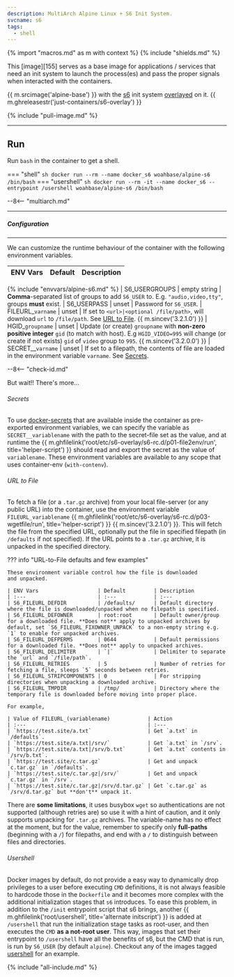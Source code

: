 ```yaml
---
description: MultiArch Alpine Linux + S6 Init System.
svcname: s6
tags:
  - shell
---
```


{% import "macros.md" as m with context %}
{% include "shields.md" %}

This [image][155] serves as a base image for applications
/ services that need an init system to launch the process(es) and
pass the proper signals when interacted with the containers.

{{ m.srcimage('alpine-base') }} with the [s6][1] init system
[overlayed][2] on it. {{ m.ghreleasestr('just-containers/s6-overlay') }}

{% include "pull-image.md" %}

---
Run
---

Run `bash` in the container to get a shell.

=== "shell"
    ``` sh
    docker run --rm --name docker_s6 woahbase/alpine-s6 /bin/bash
    ```
=== "usershell"
    ``` sh
    docker run --rm -it --name docker_s6 --entrypoint /usershell woahbase/alpine-s6 /bin/bash
    ```

--8<-- "multiarch.md"

---
##### Configuration
---

We can customize the runtime behaviour of the container with the
following environment variables.

| ENV Vars                   | Default         | Description
| :---                       | :---            | :---
{% include "envvars/alpine-s6.md" %}
| S6_USERGROUPS              | empty string    | **Comma**-separated list of groups to add `S6_USER` to. E.g. `"audio,video,tty"`, groups **must** exist.
| S6_USERPASS                | unset           | Password for `S6_USER`.
| FILEURL_`varname`          | unset           | If set to `<url>|<optional /file/path>`, will download `url` to `/file/path`. See [URL to File](#url-to-file). {{ m.sincev('3.2.1.0') }}
| HGID_`groupname`           | unset           | Update (or create) `groupname` with **non-zero positive integer** `gid` (to match with host). E.g `HGID_VIDEO=995` will change (or create if not exists) `gid` of `video` group to `995`. {{ m.sincev('3.2.0.0') }}
| SECRET__`varname`          | unset           | If set to a filepath, the contents of file are loaded in the environment variable `varname`. See [Secrets](#secrets).

--8<-- "check-id.md"

But wait!! There's more...

###### Secrets

To use [docker-secrets][3] that are available inside the container
as pre-exported environment variables, we can specify the variable
as `SECRET__variablename` with the path to the secret-file set
as the value, and at runtime the {{
m.ghfilelink('root/etc/s6-overlay/s6-rc.d/p01-file2env/run',
title='helper-script') }} should read and export the secret as
the value of `variablename`. These environment variables are
available to any scope that uses container-env (`with-contenv`).

###### URL to File

To fetch a file (or a `.tar.gz` archive) from your local
file-server (or any public URL) into the container, use the
environment variable `FILEURL_variablename`
{{ m.ghfilelink('root/etc/s6-overlay/s6-rc.d/p03-wgetfile/run',
title='helper-script') }} {{ m.sincev('3.2.1.0') }}. This will
fetch the file from the specified URL, optionally put the file
in specified filepath (in `/defaults` if not specified). If
the URL points to a `.tar.gz` archive, it is unpacked in the
specified directory.

??? info "URL-to-File defaults and few examples"

    These environment variable control how the file is downloaded
    and unpacked.

    | ENV Vars                   | Default         | Description
    | :---                       | :---            | :---
    | S6_FILEURL_DEFDIR          | /defaults/      | Default directory where the file is downloaded/unpacked when no filepath is specified.
    | S6_FILEURL_DEFOWNER        | root:root       | Default owner/group for a downloaded file. **Does not** apply to unpacked archives by default, set `S6_FILEURL_FIXOWNER_UNPACK` to a non-empty string e.g. `1` to enable for unpacked archives.
    | S6_FILEURL_DEFPERMS        | 0644            | Default permissions for a downloaded file. **Does not** apply to unpacked archives.
    | S6_FILEURL_DELIMITER       | `|`             | Delimiter to separate the `url` and `/file/path`.
    | S6_FILEURL_RETRIES         | 5               | Number of retries for fetching a file, sleeps `5` seconds between retries.
    | S6_FILEURL_STRIPCOMPONENTS | 0               | For stripping directories when unpacking a downloaded archive.
    | S6_FILEURL_TMPDIR          | /tmp/           | Directory where the temporary file is downloaded before moving into proper place.

    For example,

    | Value of FILEURL_(variablename)            | Action
    | :---                                       | :---
    | `https://test.site/a.txt`                  | Get `a.txt` in `/defaults`.
    | `https://test.site/a.txt|/srv/`            | Get `a.txt` in `/srv`.
    | `https://test.site/a.txt|/srv/b.txt`       | Get `a.txt` contents in `/srv/b.txt`.
    | `https://test.site/c.tar.gz`               | Get and unpack `c.tar.gz` in `/defaults`.
    | `https://test.site/c.tar.gz|/srv/`         | Get and unpack `c.tar.gz` in `/srv`.
    | `https://test.site/c.tar.gz|/srv/d.tar.gz` | Get `c.tar.gz` as `/srv/d.tar.gz` but **don't** unpack it.

There are **some limitations**, it uses busybox `wget` so
authentications are not supported (although retries are) so use it
with a hint of caution, and it only supports unpacking for
`.tar.gz` archives. The variable-name has no effect at the moment,
but for the value, remember to specify only **full-paths** (beginning
with a `/`) for filepaths, and end with a `/` to distinguish
between files and directories.

###### Usershell

Docker images by default, do not provide a easy way to dynamically
drop privileges to a user before executing `CMD` definitions, it
is not always feasible to hardcode those in the `Dockerfile` and
it becomes more complex with the additional initialization stages
that `s6` introduces. To ease this problem, in addition to the
`/init` entrypoint script that s6 brings, another {{
m.ghfilelink('root/usershell', title='alternate initscript') }}
is added at `/usershell` that run the initialization stage tasks
as root-user, and then executes the `CMD` **as a not-root
user**. This way, images that set their entrypoint to
`/usershell` have all the benefits of s6, but the CMD that is
run, is run by `S6_USER` (by default `alpine`). Checkout any of
the images tagged [usershell][4] for an example.

[1]: https://skarnet.org/software/s6/
[2]: https://github.com/just-containers/s6-overlay
[3]: https://docs.docker.com/engine/reference/commandline/secret/
[4]: /images/index.md#tag:usershell
[5]: https://github.com/just-containers/s6-overlay/blob/master/MOVING-TO-V3.md
[6]: https://skarnet.org/software/s6-rc/s6-rc-compile.html
[7]: https://skarnet.org/software/s6/servicedir.html

{% include "all-include.md" %}
